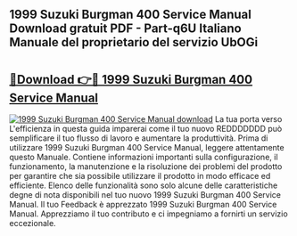 ## 1999 Suzuki Burgman 400 Service Manual Download gratuit PDF - Part-q6U Italiano Manuale del proprietario del servizio UbOGi

# <h2><a href="http://dfeoc3y.blite.top/?on=1999+Suzuki+Burgman+400+Service+Manual">🔗Download 👉🔴 1999 Suzuki Burgman 400 Service Manual</a></h2>

[![1999 Suzuki Burgman 400 Service Manual download](https://i.imgur.com/lujVjoI.png)](http://dfeoc3y.blite.top/?on=1999+Suzuki+Burgman+400+Service+Manual)
La tua porta verso L'efficienza in questa guida imparerai come il tuo nuovo REDDDDDDD può semplificare il tuo flusso di lavoro e aumentare la produttività. Prima di utilizzare 1999 Suzuki Burgman 400 Service Manual, leggere attentamente questo Manuale. Contiene informazioni importanti sulla configurazione, il funzionamento, la manutenzione e la risoluzione dei problemi del prodotto per garantire che sia possibile utilizzare il prodotto in modo efficace ed efficiente. Elenco delle funzionalità sono solo alcune delle caratteristiche degne di nota disponibili nel tuo nuovo 1999 Suzuki Burgman 400 Service Manual. Il tuo Feedback è apprezzato 1999 Suzuki Burgman 400 Service Manual. Apprezziamo il tuo contributo e ci impegniamo a fornirti un servizio eccezionale.

